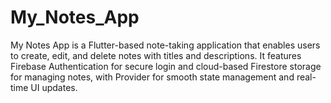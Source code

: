 # My_Notes_App
My Notes App is a Flutter-based note-taking application that enables users to create, edit, and delete notes with titles and descriptions. It features Firebase Authentication for secure login and cloud-based Firestore storage for managing notes, with Provider for smooth state management and real-time UI updates.
